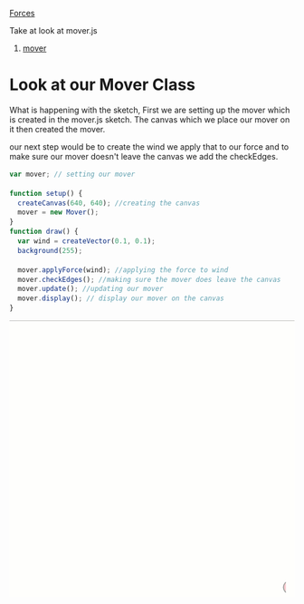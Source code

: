 [Forces](./)

Take at look at mover.js
1. [mover](mover/)

# Look at our Mover Class
What is happening with the sketch,  First we are setting up the mover which is created in the mover.js sketch. The canvas which we place our mover on it then created the mover.

our next step would be to create the wind we apply that to our force and to make sure our mover doesn't leave the canvas we add the checkEdges.

```js
var mover; // setting our mover

function setup() {
  createCanvas(640, 640); //creating the canvas
  mover = new Mover();  
}
function draw() {
  var wind = createVector(0.1, 0.1);
  background(255);

  mover.applyForce(wind); //applying the force to wind
  mover.checkEdges(); //making sure the mover does leave the canvas
  mover.update(); //updating our mover
  mover.display(); // display our mover on the canvas
}
```
<img src ="img/mover.gif"/>
